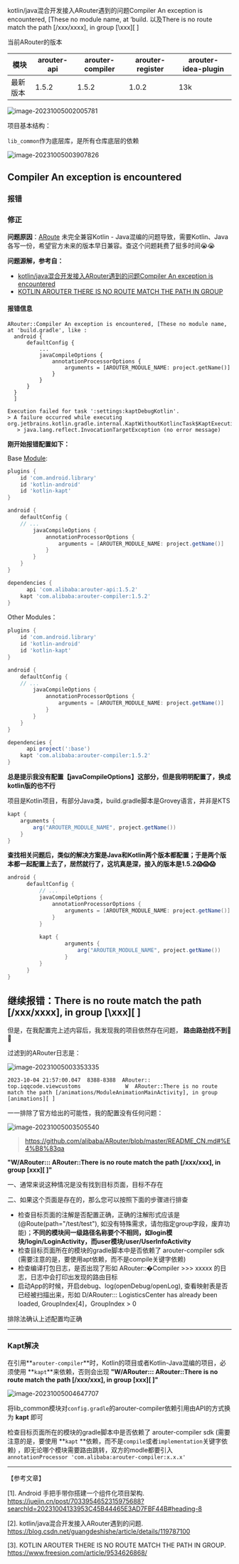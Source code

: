 

kotlin/java混合开发接入ARouter遇到的问题Compiler An exception is encountered, [These no module name, at ‘build. 以及There is no route match the path [/xxx/xxxx], in group [\xxx\][ ]

当前ARouter的版本

| 模块     | arouter-api | arouter-compiler | arouter-register | arouter-idea-plugin |
| -------- | ----------- | ---------------- | ---------------- | ------------------- |
| 最新版本 | 1.5.2       | 1.5.2            | 1.0.2            | 13k                 |

![image-20231005002005781](https://iqqcode-blog.oss-cn-beijing.aliyuncs.com/img/202310050020834.png)

项目基本结构：

`lib_common`作为底层库，是所有仓库底层的依赖

![image-20231005003907826](https://iqqcode-blog.oss-cn-beijing.aliyuncs.com/img/202310050039864.png)



## Compiler An exception is encountered

### 报错

### 修正

**问题原因**：[ARoute](https://github.com/alibaba/ARouter/blob/master/README_CN.md#%E5%85%AD%E5%85%B6%E4%BB%96) 未完全兼容Kotlin - Java混编的问题导致，需要Kotlin、Java各写一份，希望官方未来的版本早日兼容。查这个问题耗费了挺多时间😭😭

**问题源解，参考自：**

- [kotlin/java混合开发接入ARouter遇到的问题Compiler An exception is encountered](https://blog.csdn.net/guangdeshishe/article/details/119787100)
- [KOTLIN AROUTER THERE IS NO ROUTE MATCH THE PATH IN GROUP](https://www.freesion.com/article/9534626868/)

#### 报错信息

```shell
ARouter::Compiler An exception is encountered, [These no module name, at 'build.gradle', like :
  android {
      defaultConfig {
          ...
          javaCompileOptions {
              annotationProcessorOptions {
                  arguments = [AROUTER_MODULE_NAME: project.getName()]
              }
          }
      }
  }
  ]

Execution failed for task ':settings:kaptDebugKotlin'.
> A failure occurred while executing org.jetbrains.kotlin.gradle.internal.KaptWithoutKotlincTask$KaptExecutionWorkAction
   > java.lang.reflect.InvocationTargetException (no error message)

```

**刚开始报错配置如下：**

Base [Module](https://so.csdn.net/so/search?q=Module&spm=1001.2101.3001.7020):

```groovy
plugins {
    id 'com.android.library'
    id 'kotlin-android'
    id 'kotlin-kapt'
}

android {
	defaultConfig {
    // ...
		javaCompileOptions {
            annotationProcessorOptions {
                arguments = [AROUTER_MODULE_NAME: project.getName()]
            }
        }
	}
}

dependencies {
	  api 'com.alibaba:arouter-api:1.5.2'
    kapt 'com.alibaba:arouter-compiler:1.5.2'
}
```

Other Modules：

```groovy
plugins {
    id 'com.android.library'
    id 'kotlin-android'
    id 'kotlin-kapt'
}

android {
	defaultConfig {
    // ...
		javaCompileOptions {
            annotationProcessorOptions {
                arguments = [AROUTER_MODULE_NAME: project.getName()]
            }
        }
	}
}

dependencies {
	  api project(':base')
    kapt 'com.alibaba:arouter-compiler:1.5.2'
}
```

**总是提示我没有配置【javaCompileOptions】这部分，但是我明明配置了，换成kotlin版的也不行**

项目是Kotlin项目，有部分Java类，build.gradle脚本是Grovey语言，并非是KTS

```groovy
kapt {
    arguments {
        arg("AROUTER_MODULE_NAME", project.getName())
    }
}
```

**查找相关问题后，类似的解决方案是Java和Kotlin两个版本都配置；于是两个版本都一起配置上去了，居然就行了，这坑真是深，接入的版本是1.5.2😱😱😱**

```groovy
android {
      defaultConfig {
          // ...
          javaCompileOptions {
              annotationProcessorOptions {
                  arguments = [AROUTER_MODULE_NAME: project.getName()]
              }
          }
        
          kapt {
		          arguments {
		              arg("AROUTER_MODULE_NAME", project.getName())
		          }
          }
      }
}

```



## 继续报错：There is no route match the path [/xxx/xxxx], in group [\xxx\][ ]

但是，在我配置完上述内容后，我发现我的项目依然存在问题， **路由路劲找不到🥶🥶**

过滤到的ARouter日志是：

![image-20231005003353335](https://iqqcode-blog.oss-cn-beijing.aliyuncs.com/img/202310050033364.png)

```shell
2023-10-04 21:57:00.047  8388-8388  ARouter::               top.iqqcode.viewcustoms              W  ARouter::There is no route match the path [/animations/ModuleAnimationMainActivity], in group [animations][ ] 
```

一一排除了官方给出的可能性，我的配置没有任何问题：

![image-20231005003505540](https://iqqcode-blog.oss-cn-beijing.aliyuncs.com/img/202310050035576.png)

> https://github.com/alibaba/ARouter/blob/master/README_CN.md#%E4%B8%83qa

**"W/ARouter::: ARouter::There is no route match the path [/xxx/xxx], in group [xxx][ ]"**

一、通常来说这种情况是没有找到目标页面，目标不存在

二、如果这个页面是存在的，那么您可以按照下面的步骤进行排查

- 检查目标页面的注解是否配置正确，正确的注解形式应该是 (@Route(path="/test/test"), 如没有特殊需求，请勿指定group字段，废弃功能)；**不同的模块间一级路径名称要个不相同，如login模块/login/LoginActivity，而user模块/user/UserInfoActivity**
- 检查目标页面所在的模块的gradle脚本中是否依赖了 arouter-compiler sdk (需要注意的是，要使用apt依赖，而不是compile关键字依赖)
- 检查编译打包日志，是否出现了形如 ARouter::�Compiler >>> xxxxx 的日志，日志中会打印出发现的路由目标
- 启动App的时候，开启debug、log(openDebug/openLog), 查看映射表是否已经被扫描出来，形如 D/ARouter::: LogisticsCenter has already been loaded, GroupIndex[4]，GroupIndex > 0

排除法确认上述配置均正确

-----



### Kapt解决

在引用**`arouter-compiler`**时，Kotlin的项目或者Kotlin-Java混编的项目，必须使用 **`kapt`**来依赖，否则会出现  **"W/ARouter::: ARouter::There is no route match the path [/xxx/xxx], in group [xxx][ ]"**

![image-20231005004647707](https://iqqcode-blog.oss-cn-beijing.aliyuncs.com/img/202310050046746.png)

将lib_common模块对`config.gradle`的arouter-compiler依赖引用由API的方式换为  **kapt**  即可

检查目标页面所在的模块的gradle脚本中是否依赖了 arouter-compiler sdk (需要注意的是，要使用 **`kapt` **依赖，而不是`compile`或者`implementation`关键字依赖) ，即无论哪个模块需要路由跳转，双方的modle都要引入``annotationProcessor 'com.alibaba:arouter-compiler:x.x.x'``



----

【参考文章】

[1]. Android 手把手带你搭建一个组件化项目架构. https://juejin.cn/post/7033954652315975688?searchId=20231004133953C45B44465E3AD7FBF44B#heading-8

[2]. kotlin/java混合开发接入ARouter遇到的问题. https://blog.csdn.net/guangdeshishe/article/details/119787100

[3]. KOTLIN AROUTER THERE IS NO ROUTE MATCH THE PATH IN GROUP. https://www.freesion.com/article/9534626868/

